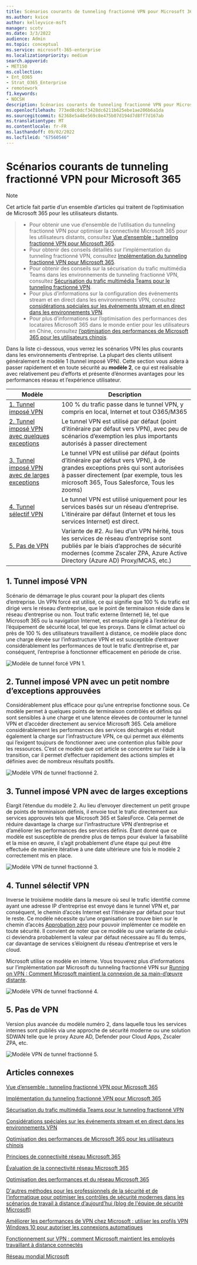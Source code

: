 ```yaml
---
title: Scénarios courants de tunneling fractionné VPN pour Microsoft 365
ms.author: kvice
author: kelleyvice-msft
manager: scotv
ms.date: 3/3/2022
audience: Admin
ms.topic: conceptual
ms.service: microsoft-365-enterprise
ms.localizationpriority: medium
search.appverid:
- MET150
ms.collection:
- Ent_O365
- Strat_O365_Enterprise
- remotework
f1.keywords:
- NOCSH
description: Scénarios courants de tunneling fractionné VPN pour Microsoft 365
ms.openlocfilehash: 773ed8c0dcf3428dc6211b625ebe1ae206b6a1da
ms.sourcegitcommit: 62368e5a48e569c8e475b07d194d7d8ff7d167ab
ms.translationtype: MT
ms.contentlocale: fr-FR
ms.lasthandoff: 09/02/2022
ms.locfileid: "67560546"
---
```

# <a name="common-vpn-split-tunneling-scenarios-for-microsoft-365"></a>Scénarios courants de tunneling fractionné VPN pour Microsoft 365

>[!NOTE]
>Cet article fait partie d’un ensemble d’articles qui traitent de l’optimisation de Microsoft 365 pour les utilisateurs distants.

>- Pour obtenir une vue d’ensemble de l’utilisation du tunneling fractionné VPN pour optimiser la connectivité Microsoft 365 pour les utilisateurs distants, consultez [Vue d’ensemble : tunneling fractionné VPN pour Microsoft 365](microsoft-365-vpn-split-tunnel.md).
>- Pour obtenir des conseils détaillés sur l’implémentation du tunneling fractionné VPN, consultez [Implémentation du tunneling fractionné VPN pour Microsoft 365](microsoft-365-vpn-implement-split-tunnel.md).
>- Pour obtenir des conseils sur la sécurisation du trafic multimédia Teams dans les environnements de tunneling fractionné VPN, consultez [Sécurisation du trafic multimédia Teams pour le tunneling fractionné VPN](microsoft-365-vpn-securing-teams.md).
>- Pour plus d’informations sur la configuration des événements stream et en direct dans les environnements VPN, consultez [considérations spéciales sur les événements stream et en direct dans les environnements VPN](microsoft-365-vpn-stream-and-live-events.md).
>- Pour plus d’informations sur l’optimisation des performances des locataires Microsoft 365 dans le monde entier pour les utilisateurs en Chine, consultez [l’optimisation des performances de Microsoft 365 pour les utilisateurs chinois](microsoft-365-networking-china.md).

Dans la liste ci-dessous, vous verrez les scénarios VPN les plus courants dans les environnements d’entreprise. La plupart des clients utilisent généralement le modèle 1 (tunnel imposé VPN). Cette section vous aidera à passer rapidement et en toute sécurité au **modèle 2**, ce qui est réalisable avec relativement peu d’efforts et présente d’énormes avantages pour les performances réseau et l’expérience utilisateur.

| Modèle | Description |
| --- | --- |
| [1. Tunnel imposé VPN](#1-vpn-forced-tunnel) | 100 % du trafic passe dans le tunnel VPN, y compris en local, Internet et tout O365/M365 |
| [2. Tunnel imposé VPN avec quelques exceptions](#2-vpn-forced-tunnel-with-a-small-number-of-trusted-exceptions) | Le tunnel VPN est utilisé par défaut (point d’itinéraire par défaut vers VPN), avec peu de scénarios d’exemption les plus importants autorisés à passer directement |
| [3. Tunnel imposé VPN avec de larges exceptions](#3-vpn-forced-tunnel-with-broad-exceptions) | Le tunnel VPN est utilisé par défaut (points d’itinéraire par défaut vers VPN), à de grandes exceptions près qui sont autorisées à passer directement (par exemple, tous les microsoft 365, Tous Salesforce, Tous les zooms) |
| [4. Tunnel sélectif VPN](#4-vpn-selective-tunnel) | Le tunnel VPN est utilisé uniquement pour les services basés sur un réseau d’entreprise. L’itinéraire par défaut (Internet et tous les services Internet) est direct. |
| [5. Pas de VPN](#5-no-vpn) | Variante de #2. Au lieu d’un VPN hérité, tous les services de réseau d’entreprise sont publiés par le biais d’approches de sécurité modernes (comme Zscaler ZPA, Azure Active Directory (Azure AD) Proxy/MCAS, etc.) |

## <a name="1-vpn-forced-tunnel"></a>1. Tunnel imposé VPN

Scénario de démarrage le plus courant pour la plupart des clients d’entreprise. Un VPN forcé est utilisé, ce qui signifie que 100 % du trafic est dirigé vers le réseau d’entreprise, que le point de terminaison réside dans le réseau d’entreprise ou non. Tout trafic externe (Internet) lié, tel que Microsoft 365 ou la navigation Internet, est ensuite épinglé à l’extérieur de l’équipement de sécurité local, tel que les proxys. Dans le climat actuel où près de 100 % des utilisateurs travaillent à distance, ce modèle place donc une charge élevée sur l’infrastructure VPN et est susceptible d’entraver considérablement les performances de tout le trafic d’entreprise et, par conséquent, l’entreprise à fonctionner efficacement en période de crise.

![Modèle de tunnel forcé VPN 1.](../media/vpn-split-tunneling/vpn-model-1.png)

## <a name="2-vpn-forced-tunnel-with-a-small-number-of-trusted-exceptions"></a>2. Tunnel imposé VPN avec un petit nombre d’exceptions approuvées

Considérablement plus efficace pour qu’une entreprise fonctionne sous. Ce modèle permet à quelques points de terminaison contrôlés et définis qui sont sensibles à une charge et une latence élevées de contourner le tunnel VPN et d’accéder directement au service Microsoft 365. Cela améliore considérablement les performances des services déchargés et réduit également la charge sur l’infrastructure VPN, ce qui permet aux éléments qui l’exigent toujours de fonctionner avec une contention plus faible pour les ressources. C’est ce modèle que cet article se concentre sur l’aide à la transition, car il permet d’effectuer rapidement des actions simples et définies avec de nombreux résultats positifs.

![Modèle VPN de tunnel fractionné 2.](../media/vpn-split-tunneling/vpn-model-2.png)

## <a name="3-vpn-forced-tunnel-with-broad-exceptions"></a>3. Tunnel imposé VPN avec de larges exceptions

Élargit l’étendue du modèle 2. Au lieu d’envoyer directement un petit groupe de points de terminaison définis, il envoie tout le trafic directement aux services approuvés tels que Microsoft 365 et SalesForce. Cela permet de réduire davantage la charge sur l’infrastructure VPN d’entreprise et d’améliorer les performances des services définis. Étant donné que ce modèle est susceptible de prendre plus de temps pour évaluer la faisabilité et la mise en œuvre, il s’agit probablement d’une étape qui peut être effectuée de manière itérative à une date ultérieure une fois le modèle 2 correctement mis en place.

![Modèle VPN de tunnel fractionné 3.](../media/vpn-split-tunneling/vpn-model-3.png)

## <a name="4-vpn-selective-tunnel"></a>4. Tunnel sélectif VPN

Inverse le troisième modèle dans la mesure où seul le trafic identifié comme ayant une adresse IP d’entreprise est envoyé dans le tunnel VPN et, par conséquent, le chemin d’accès Internet est l’itinéraire par défaut pour tout le reste. Ce modèle nécessite qu’une organisation se trouve bien sur le chemin d’accès [Approbation zéro](https://www.microsoft.com/security/zero-trust?rtc=1) pour pouvoir implémenter ce modèle en toute sécurité. Il convient de noter que ce modèle ou une variante de celui-ci deviendra probablement la valeur par défaut nécessaire au fil du temps, car davantage de services s’éloignent du réseau d’entreprise et vers le cloud.

Microsoft utilise ce modèle en interne. Vous trouverez plus d’informations sur l’implémentation par Microsoft du tunneling fractionné VPN sur [Running on VPN : Comment Microsoft maintient la connexion de sa main-d’œuvre distante](https://www.microsoft.com/itshowcase/blog/running-on-vpn-how-microsoft-is-keeping-its-remote-workforce-connected/?elevate-lv).

![Modèle VPN de tunnel fractionné 4.](../media/vpn-split-tunneling/vpn-model-4.png)

## <a name="5-no-vpn"></a>5. Pas de VPN

Version plus avancée du modèle numéro 2, dans laquelle tous les services internes sont publiés via une approche de sécurité moderne ou une solution SDWAN telle que le proxy Azure AD, Defender pour Cloud Apps, Zscaler ZPA, etc.

![Modèle VPN de tunnel fractionné 5.](../media/vpn-split-tunneling/vpn-model-5.png)

## <a name="related-articles"></a>Articles connexes

[Vue d’ensemble : tunneling fractionné VPN pour Microsoft 365](microsoft-365-vpn-split-tunnel.md)

[Implémentation du tunneling fractionné VPN pour Microsoft 365](microsoft-365-vpn-implement-split-tunnel.md)

[Sécurisation du trafic multimédia Teams pour le tunneling fractionné VPN](microsoft-365-vpn-securing-teams.md)

[Considérations spéciales sur les événements stream et en direct dans les environnements VPN](microsoft-365-vpn-stream-and-live-events.md)

[Optimisation des performances de Microsoft 365 pour les utilisateurs chinois](microsoft-365-networking-china.md)

[Principes de connectivité réseau Microsoft 365](microsoft-365-network-connectivity-principles.md)

[Évaluation de la connectivité réseau Microsoft 365](assessing-network-connectivity.md)

[Optimisation des performances et du réseau Microsoft 365](network-planning-and-performance.md)

[D'autres méthodes pour les professionnels de la sécurité et de l’informatique pour optimiser les contrôles de sécurité modernes dans les scénarios de travail à distance d’aujourd’hui (blog de l'équipe de sécurité Microsoft)](https://www.microsoft.com/security/blog/2020/03/26/alternative-security-professionals-it-achieve-modern-security-controls-todays-unique-remote-work-scenarios/)

[Améliorer les performances de VPN chez Microsoft : utiliser les profils VPN Windows 10 pour autoriser les connexions automatiques](https://www.microsoft.com/itshowcase/enhancing-remote-access-in-windows-10-with-an-automatic-vpn-profile)

[Fonctionnement sur VPN : comment Microsoft maintient les employés travaillant à distance connectés](https://www.microsoft.com/itshowcase/blog/running-on-vpn-how-microsoft-is-keeping-its-remote-workforce-connected/?elevate-lv)

[Réseau mondial Microsoft](/azure/networking/microsoft-global-network)
